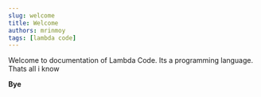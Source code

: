 ```yaml
---
slug: welcome
title: Welcome
authors: mrinmoy
tags: [lambda code]
---
```


Welcome to documentation of Lambda Code. Its a programming language. Thats all i know

**Bye**